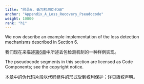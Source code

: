 ```yaml
---
title: "附录A. 丢包检测伪代码"
anchor: "Appendix_A_Loss_Recovery_Pseudocode"
weight: 10000
rank: "h1"
---
```


We now describe an example implementation of the loss detection mechanisms described in Section 6.

我们现在来描述[第6章]()中所述丢包检测机制的一种样例实现。

The pseudocode segments in this section are licensed as Code Components; see the copyright notice.

本章中的伪代码片段以代码组件的形式受到权利保护；详见版权声明。
